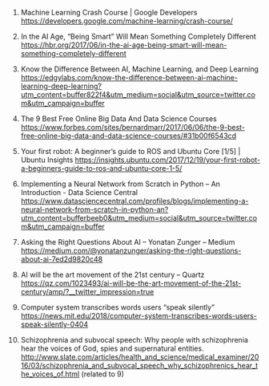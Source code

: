 
1. Machine Learning Crash Course  |  Google Developers
https://developers.google.com/machine-learning/crash-course/

2. In the AI Age, “Being Smart” Will Mean Something Completely Different
https://hbr.org/2017/06/in-the-ai-age-being-smart-will-mean-something-completely-different

3. Know the Difference Between AI, Machine Learning, and Deep Learning
https://edgylabs.com/know-the-difference-between-ai-machine-learning-deep-learning?utm_content=buffer822f4&utm_medium=social&utm_source=twitter.com&utm_campaign=buffer

4. The 9 Best Free Online Big Data And Data Science Courses
https://www.forbes.com/sites/bernardmarr/2017/06/06/the-9-best-free-online-big-data-and-data-science-courses/#31b00f6543cd

5. Your first robot: A beginner’s guide to ROS and Ubuntu Core [1/5] | Ubuntu Insights
https://insights.ubuntu.com/2017/12/19/your-first-robot-a-beginners-guide-to-ros-and-ubuntu-core-1-5/

6. Implementing a Neural Network from Scratch in Python – An Introduction - Data Science Central
https://www.datasciencecentral.com/profiles/blogs/implementing-a-neural-network-from-scratch-in-python-an?utm_content=bufferbeeb0&utm_medium=social&utm_source=twitter.com&utm_campaign=buffer

7. Asking the Right Questions About AI – Yonatan Zunger – Medium
https://medium.com/@yonatanzunger/asking-the-right-questions-about-ai-7ed2d9820c48

8. AI will be the art movement of the 21st century – Quartz
https://qz.com/1023493/ai-will-be-the-art-movement-of-the-21st-century/amp/?__twitter_impression=true

9. Computer system transcribes words users “speak silently”
https://news.mit.edu/2018/computer-system-transcribes-words-users-speak-silently-0404

10. Schizophrenia and subvocal speech: Why people with schizophrenia hear the voices of God, spies and supernatural entities.
http://www.slate.com/articles/health_and_science/medical_examiner/2016/03/schizophrenia_and_subvocal_speech_why_schizophrenics_hear_the_voices_of.html 
(related to 9)